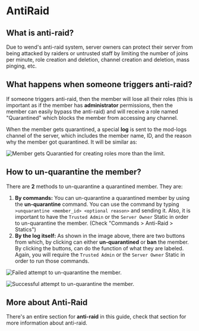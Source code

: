 # AntiRaid

## What is anti-raid?

Due to wend's anti-raid system, server owners can protect their server from being attacked by raiders or untrusted staff by limiting the number of joins per minute, role creation and deletion, channel creation and deletion, mass pinging, etc. 

## What happens when someone triggers anti-raid?

If someone triggers anti-raid, then the member will lose all their roles \(this is important as if the member has **administrator** permissions, then the member can easily bypass the anti-raid\) and will receive a role named "Quarantined" which blocks the member from accessing any channel.

When the member gets quarantined, a special **log** is sent to the mod-logs channel of the server, which includes the member name, ID, and the reason why the member got quarantined. It will be similar as:

![Member gets Quarantied for creating roles more than the limit.](../../.gitbook/assets/unknown.png)

## How to un-quarantine the member?

There are **2** methods to un-quarantine a quarantined member. They are:

1. **By commands:** You can un-quarantine a quarantined member by using the **un-quarantine** command. You can use the command by typing `>unquarantine <member_id> <optional reason>` and sending it. Also, it is important to have the `Trusted Admin` or the `Server Owner` Static in order to un-quarantine the member. \(Check "Commands &gt; Anti-Raid &gt; Statics"\)
2. **By the log itself:** As shown in the image above, there are two buttons from which, by clicking can either **un-quarantined** or **ban** the member. By clicking the buttons, can do the function of what they are labeled. Again, you will require the `Trusted Admin` or the `Server Owner` Static in order to run those commands.

![Failed attempt to un-quarantine the member.](../../.gitbook/assets/unknown1.png)

![Successful attempt to un-quarantine the member.](../../.gitbook/assets/unknown2.png)

## More about Anti-Raid

There's an entire section for **anti-raid** in this guide, check that section for more information about anti-raid.


